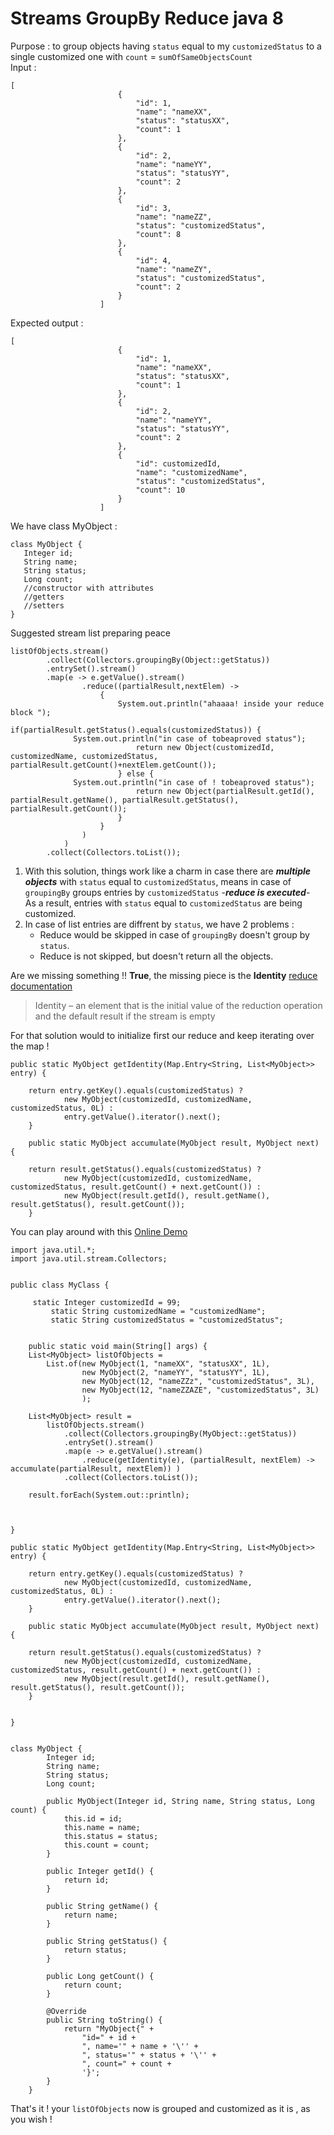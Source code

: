 # Streams GroupBy Reduce java 8

Purpose : to group objects having `status` equal to my `customizedStatus` to a single customized one with `count` = `sumOfSameObjectsCount` <br/>
Input : 
```
[
                        {
                            "id": 1,
                            "name": "nameXX",
                            "status": "statusXX",
                            "count": 1
                        },
                        {
                            "id": 2,
                            "name": "nameYY",
                            "status": "statusYY",
                            "count": 2
                        },
                        {
                            "id": 3,
                            "name": "nameZZ",
                            "status": "customizedStatus",
                            "count": 8
                        },
                        {
                            "id": 4,
                            "name": "nameZY",
                            "status": "customizedStatus",
                            "count": 2
                        }
                    ]
```
Expected output : 
```
[
                        {
                            "id": 1,
                            "name": "nameXX",
                            "status": "statusXX",
                            "count": 1
                        },
                        {
                            "id": 2,
                            "name": "nameYY",
                            "status": "statusYY",
                            "count": 2
                        },
                        {
                            "id": customizedId,
                            "name": "customizedName",
                            "status": "customizedStatus",
                            "count": 10
                        }
                    ]
```
We have class MyObject : 
```
class MyObject {
   Integer id;
   String name;
   String status;
   Long count;
   //constructor with attributes
   //getters 
   //setters
} 
```
Suggested stream list preparing peace 
```
listOfObjects.stream()
		.collect(Collectors.groupingBy(Object::getStatus))
		.entrySet().stream()
		.map(e -> e.getValue().stream()
				.reduce((partialResult,nextElem) -> 
					{
						System.out.println("ahaaaa! inside your reduce block ");
						if(partialResult.getStatus().equals(customizedStatus)) {
              System.out.println("in case of tobeaproved status");
							return new Object(customizedId, customizedName, customizedStatus, partialResult.getCount()+nextElem.getCount());
						} else {
              System.out.println("in case of ! tobeaproved status");
							return new Object(partialResult.getId(), partialResult.getName(), partialResult.getStatus(), partialResult.getCount());
						}
					}
				)
			)	
		.collect(Collectors.toList());
 ```

1. With this solution, things work like a charm in case there are ***multiple objects*** with `status` equal to `customizedStatus`, means in case of `groupingBy` groups entries by `customizedStatus` -***reduce is executed***- <br/>
As a result, entries with `status` equal to `customizedStatus` are being customized. 
2. In case of list entries are diffrent by `status`, we have 2 problems : <br/>
	- Reduce would be skipped in case of `groupingBy` doesn't group by `status`. <br/>
	- Reduce is not skipped, but doesn't return all the objects. <br/>

Are we missing something !! **True**, the missing piece is the **Identity** [reduce documentation](https://www.baeldung.com/java-stream-reduce)
> Identity – an element that is the initial value of the reduction operation and the default result if the stream is empty <br/>

For that solution would to initialize first our reduce and keep iterating over the map ! <br/> 

```
public static MyObject getIdentity(Map.Entry<String, List<MyObject>> entry) {
        
    return entry.getKey().equals(customizedStatus) ?
            new MyObject(customizedId, customizedName, customizedStatus, 0L) :
            entry.getValue().iterator().next();
    }
    
    public static MyObject accumulate(MyObject result, MyObject next) {
        
    return result.getStatus().equals(customizedStatus) ?
            new MyObject(customizedId, customizedName, customizedStatus, result.getCount() + next.getCount()) :
            new MyObject(result.getId(), result.getName(), result.getStatus(), result.getCount());
    }
```
You can play around with this [Online Demo](https://www.jdoodle.com/ia/r9U) <br/>
```
import java.util.*;
import java.util.stream.Collectors;


public class MyClass {
    
     static Integer customizedId = 99;
         static String customizedName = "customizedName";
         static String customizedStatus = "customizedStatus";
        
        
    public static void main(String[] args) {
    List<MyObject> listOfObjects =
        List.of(new MyObject(1, "nameXX", "statusXX", 1L),
                new MyObject(2, "nameYY", "statusYY", 1L),
                new MyObject(12, "nameZZz", "customizedStatus", 3L),
                new MyObject(12, "nameZZAZE", "customizedStatus", 3L)
                );
    
    List<MyObject> result =
        listOfObjects.stream()
            .collect(Collectors.groupingBy(MyObject::getStatus))
            .entrySet().stream()
            .map(e -> e.getValue().stream()
                .reduce(getIdentity(e), (partialResult, nextElem) -> accumulate(partialResult, nextElem)) )
            .collect(Collectors.toList());
        
    result.forEach(System.out::println);
    
    

}

public static MyObject getIdentity(Map.Entry<String, List<MyObject>> entry) {
        
    return entry.getKey().equals(customizedStatus) ?
            new MyObject(customizedId, customizedName, customizedStatus, 0L) :
            entry.getValue().iterator().next();
    }
    
    public static MyObject accumulate(MyObject result, MyObject next) {
        
    return result.getStatus().equals(customizedStatus) ?
            new MyObject(customizedId, customizedName, customizedStatus, result.getCount() + next.getCount()) :
            new MyObject(result.getId(), result.getName(), result.getStatus(), result.getCount());
    }


}


class MyObject {
        Integer id;
        String name;
        String status;
        Long count;
    
        public MyObject(Integer id, String name, String status, Long count) {
            this.id = id;
            this.name = name;
            this.status = status;
            this.count = count;
        }
    
        public Integer getId() {
            return id;
        }
    
        public String getName() {
            return name;
        }
    
        public String getStatus() {
            return status;
        }
    
        public Long getCount() {
            return count;
        }
    
        @Override
        public String toString() {
            return "MyObject{" +
                "id=" + id +
                ", name='" + name + '\'' +
                ", status='" + status + '\'' +
                ", count=" + count +
                '}';
        }
    }
```
That's it ! your `listOfObjects` now is grouped and customized as it is , as you wish !
